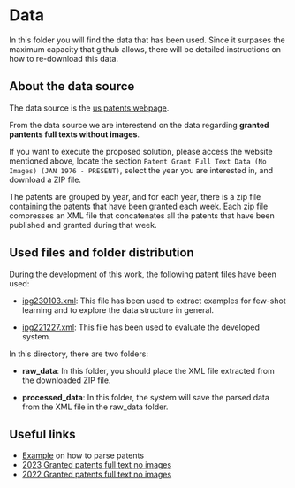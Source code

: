 # Data
In this folder you will find the data that has been used. Since it surpases the maximum capacity that github allows, there will be detailed instructions on how to re-download this data.

## About the data source
The data source is the [us patents webpage](https://bulkdata.uspto.gov/data/patent/officialgazette/2023/). 

From the data source we are interestend on the data regarding **granted pantents full texts without images**.

If you want to execute the proposed solution, please access the website mentioned above, locate the section `Patent Grant Full Text Data (No Images) (JAN 1976 - PRESENT)`, select the year you are interested in, and download a ZIP file.

The patents are grouped by year, and for each year, there is a zip file containing the patents that have been granted each week. Each zip file compresses an XML file that concatenates all the patents that have been published and granted during that week.

## Used files and folder distribution
During the development of this work, the following patent files have been used:
- [ipg230103.xml](https://bulkdata.uspto.gov/data/patent/grant/redbook/fulltext/2023/ipg230103.zip): This file has been used to extract examples for few-shot learning and to explore the data structure in general.

- [ipg221227.xml](https://bulkdata.uspto.gov/data/patent/grant/redbook/fulltext/2022/ipg221227.zip): This file has been used to evaluate the developed system.

In this directory, there are two folders:
- **raw_data**: In this folder, you should place the XML file extracted from the downloaded ZIP file.

- **processed_data**: In this folder, the system will save the parsed data from the XML file in the raw_data folder.


## Useful links
- [Example](https://austingwalters.com/parsing-uspto-patents-to-create-a-dataset/) on how to parse patents
- [2023 Granted patents full text no images](https://bulkdata.uspto.gov/data/patent/grant/redbook/fulltext/2023)
- [2022 Granted patents full text no images](https://bulkdata.uspto.gov/data/patent/grant/redbook/fulltext/2022)
